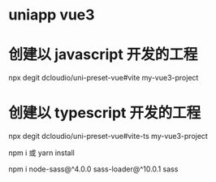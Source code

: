 # uniapp vue3

<!-- 创建 Vue3/Vite 工程 -->
# 创建以 javascript 开发的工程  
npx degit dcloudio/uni-preset-vue#vite my-vue3-project  

# 创建以 typescript 开发的工程  
npx degit dcloudio/uni-preset-vue#vite-ts my-vue3-project  


<!-- 安装依赖 -->
npm i 或 yarn install


<!-- 安装sass -->
npm i node-sass@^4.0.0 sass-loader@^10.0.1 sass